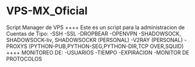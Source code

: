# VPS-MX_Oficial
Script Manager de VPS
++++ Este es un script para la administracion de Cuentas de Tipo:
-SSH
-SSL
-DROPBEAR
-OPENVPN
-SHADOWSOCK, SHADOWSOCK-liv, SHADOWSOCKR (PERSONAL)
-V2RAY (PERSONAL)
-PROXYS
(PYTHON-PUB,PYTHON-SEG,PYTHON-DIR,TCP OVER,SQUID)
++++ MONITOREO DE:
-USUARIOS
-TIEMPO
-EXPIRACION
-MONITOR DE PROTOCOLOS
